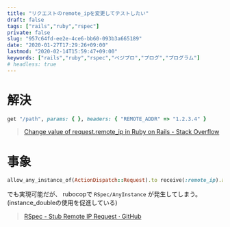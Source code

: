 ```yaml
---
title: "リクエストのremote_ipを変更してテストしたい"
draft: false
tags: ["rails","ruby","rspec"]
private: false
slug: "957c64fd-ee2e-4ce6-bb60-093b3a665189"
date: "2020-01-27T17:29:26+09:00"
lastmod: "2020-02-14T15:59:47+09:00"
keywords: ["rails","ruby","rspec","ベジプロ","プログ","プログラム"]
# headless: true
---
```


# 解決
```rb
get "/path", params: { }, headers: { "REMOTE_ADDR" => "1.2.3.4" }
```

> [Change value of request.remote_ip in Ruby on Rails - Stack Overflow](https://stackoverflow.com/questions/2029488/change-value-of-request-remote-ip-in-ruby-on-rails)

# 事象
```rb
allow_any_instance_of(ActionDispatch::Request).to receive(:remote_ip).and_return("1.2.3.4")
```
でも実現可能だが、 rubocopで `RSpec/AnyInstance` が発生してしまう。(instance_doubleの使用を促進している)

> [RSpec - Stub Remote IP Request · GitHub](https://gist.github.com/dschneider/2941985#gistcomment-1475344)
